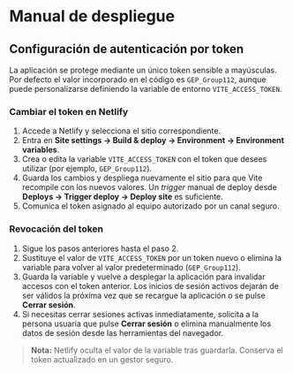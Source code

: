 # Manual de despliegue

## Configuración de autenticación por token

La aplicación se protege mediante un único token sensible a mayúsculas. Por defecto el valor incorporado en el código es `GEP_Group112`, aunque puede personalizarse definiendo la variable de entorno `VITE_ACCESS_TOKEN`.

### Cambiar el token en Netlify

1. Accede a Netlify y selecciona el sitio correspondiente.
2. Entra en **Site settings → Build & deploy → Environment → Environment variables**.
3. Crea o edita la variable `VITE_ACCESS_TOKEN` con el token que desees utilizar (por ejemplo, `GEP_Group112`).
4. Guarda los cambios y despliega nuevamente el sitio para que Vite recompile con los nuevos valores. Un _trigger_ manual de deploy desde **Deploys → Trigger deploy → Deploy site** es suficiente.
5. Comunica el token asignado al equipo autorizado por un canal seguro.

### Revocación del token

1. Sigue los pasos anteriores hasta el paso 2.
2. Sustituye el valor de `VITE_ACCESS_TOKEN` por un token nuevo o elimina la variable para volver al valor predeterminado (`GEP_Group112`).
3. Guarda la variable y vuelve a desplegar la aplicación para invalidar accesos con el token anterior. Los inicios de sesión activos dejarán de ser válidos la próxima vez que se recargue la aplicación o se pulse **Cerrar sesión**.
4. Si necesitas cerrar sesiones activas inmediatamente, solicita a la persona usuaria que pulse **Cerrar sesión** o elimina manualmente los datos de sesión desde las herramientas del navegador.

> **Nota:** Netlify oculta el valor de la variable tras guardarla. Conserva el token actualizado en un gestor seguro.
